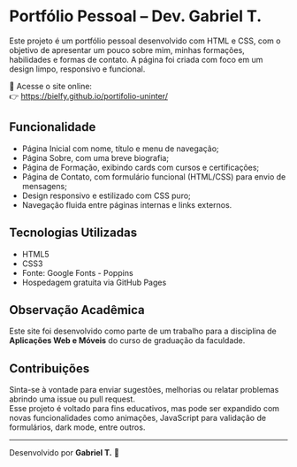 # Portfólio Pessoal – Dev. Gabriel T.

Este projeto é um portfólio pessoal desenvolvido com HTML e CSS, com o objetivo de apresentar um pouco sobre mim, minhas formações, habilidades e formas de contato. A página foi criada com foco em um design limpo, responsivo e funcional.

📍 Acesse o site online:  
👉 https://bielfy.github.io/portifolio-uninter/

## Funcionalidade

- Página Inicial com nome, título e menu de navegação;
- Página Sobre, com uma breve biografia;
- Página de Formação, exibindo cards com cursos e certificações;
- Página de Contato, com formulário funcional (HTML/CSS) para envio de mensagens;
- Design responsivo e estilizado com CSS puro;
- Navegação fluida entre páginas internas e links externos.

## Tecnologias Utilizadas

- HTML5
- CSS3
- Fonte: Google Fonts - Poppins
- Hospedagem gratuita via GitHub Pages


## Observação Acadêmica

Este site foi desenvolvido como parte de um trabalho para a disciplina de **Aplicações Web e Móveis** do curso de graduação da faculdade.

## Contribuições

Sinta-se à vontade para enviar sugestões, melhorias ou relatar problemas abrindo uma issue ou pull request.  
Esse projeto é voltado para fins educativos, mas pode ser expandido com novas funcionalidades como animações, JavaScript para validação de formulários, dark mode, entre outros.

---

Desenvolvido por **Gabriel T.** 🚀
